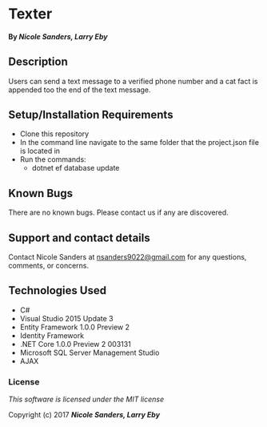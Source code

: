 # Texter

#### By _**Nicole Sanders, Larry Eby**_

## Description

Users can send a text message to a verified phone number and a cat fact is appended too the end of the text message.

## Setup/Installation Requirements


* Clone this repository
* In the command line navigate to the same folder that the project.json file is located in
* Run the commands:
  * dotnet ef database update

## Known Bugs

There are no known bugs. Please contact us if any are discovered.

## Support and contact details

Contact Nicole Sanders at nsanders9022@gmail.com for any questions, comments, or concerns.

## Technologies Used

* C#
* Visual Studio 2015 Update 3
* Entity Framework 1.0.0 Preview 2
* Identity Framework
* .NET Core 1.0.0 Preview 2 003131
* Microsoft SQL Server Management Studio
* AJAX

### License

*This software is licensed under the MIT license*

Copyright (c) 2017 **_Nicole Sanders, Larry Eby_**
